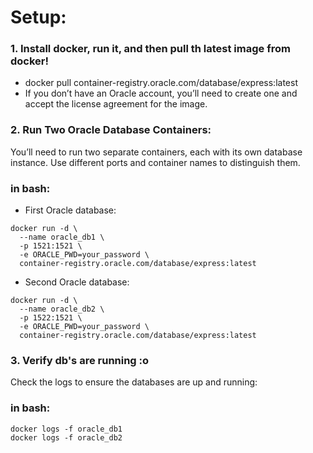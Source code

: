 # Setup:
### 1. Install docker, run it, and then pull th latest image from docker!
- docker pull container-registry.oracle.com/database/express:latest
- If you don’t have an Oracle account, you’ll need to create one and accept the license agreement for the image.

### 2. Run Two Oracle Database Containers:
You’ll need to run two separate containers, each with its own database instance. Use different ports and container names to distinguish them.
### in bash:
- First Oracle database:
```
docker run -d \
  --name oracle_db1 \
  -p 1521:1521 \
  -e ORACLE_PWD=your_password \
  container-registry.oracle.com/database/express:latest
```
- Second Oracle database:
```
docker run -d \
  --name oracle_db2 \
  -p 1522:1521 \
  -e ORACLE_PWD=your_password \
  container-registry.oracle.com/database/express:latest
  ```
### 3. Verify db's are running :o
Check the logs to ensure the databases are up and running:
### in bash: 
````
docker logs -f oracle_db1
docker logs -f oracle_db2
````